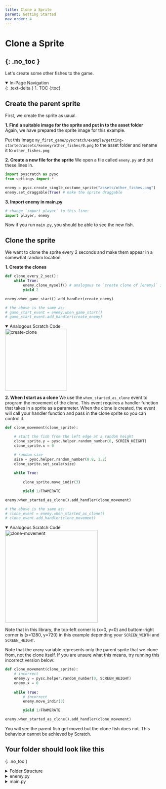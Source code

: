 ```yaml
---
title: Clone a Sprite
parent: Getting Started
nav_order: 4
---
```

# Clone a Sprite
{: .no_toc }
---
Let's create some other fishes to the game. 
<details open markdown="block">
  <summary>
    In-Page Navigation
  </summary>
  {: .text-delta }
1. TOC
{:toc}
</details>

## Create the parent sprite

First, we create the sprite as uaual.

**1. Find a suitable image for the sprite and put in to the asset folder**     
Again, we have prepared the sprite image for this example. 

Put this image `my_first_game/pyscratch/example/getting-started/assets/kenney/other_fishes/0.png` to the asset folder and rename it to `other_fishes.png`


**2. Create a new file for the sprite**
We open a file called `enemy.py` and put these lines in. 

```python
import pyscratch as pysc
from settings import *

enemy = pysc.create_single_costume_sprite("assets/other_fishes.png")
enemy.set_draggable(True) # make the sprite draggable
```

**3. Import enemy in main.py**
```python
# change `import player` to this line:
import player, enemy

```
Now if you run `main.py`, you should be able to see the new fish. 

## Clone the sprite 
We want to clone the sprite every 2 seconds and make them appear in a somewhat random location. 

**1. Create the clones**     
```python
def clone_every_2_sec():
    while True:
        enemy.clone_myself() # analogous to `create clone of [enemy]` in scratch
        yield 2

enemy.when_game_start().add_handler(create_enemy)

# the above is the same as: 
# game_start_event = enemy.when_game_start()
# game_start_event.add_handler(create_enemy)

```

<details open markdown="block">
  <summary>
    Analogous Scratch Code
  </summary>
  <img src="create-clone.png" alt="create-clone" width="200"/>
</details>




**2. When I start as a clone**
We use the `when_started_as_clone` event to program the movement of the clone. 
This event requires a handler function that takes in a sprite as a parameter. When the clone is created, the event will call your handler function and pass in the clone sprite so you can control it. 


```python
def clone_movement(clone_sprite):

    # start the fish from the left edge at a random height
    clone_sprite.y = pysc.helper.random_number(0, SCREEN_HEIGHT)
    clone_sprite.x = 0

    # random size
    size = pysc.helper.random_number(0.8, 1.2)
    clone_sprite.set_scale(size)
    
    while True:
        
        clone_sprite.move_indir(3)

        yield 1/FRAMERATE

enemy.when_started_as_clone().add_handler(clone_movement)

# the above is the same as: 
# clone_event = enemy.when_started_as_clone()
# clone_event.add_handler(clone_movement)
```
<details open markdown="block">
  <summary>
    Analogous Scratch Code
  </summary>
  <img src="clone-movement.png" alt="clone-movement" width="300"/>

  Note that in this library, the top-left corner is (x=0, y=0) and buttom-right corner is (x=1280, y=720) in this example depending your `SCREEN_WIDTH` and `SCREEN_HEIGHT`.

</details>


Note that the `enemy` variable represents only the parent sprite that we clone from, not the clone itself. If you are unsure what this means, try running this incorrect version below: 

```python
def clone_movement(clone_sprite):
    # incorrect
    enemy.y = pysc.helper.random_number(0, SCREEN_HEIGHT)
    enemy.x = 0
    
    while True:
        # incorrect
        enemy.move_indir(3)

        yield 1/FRAMERATE

enemy.when_started_as_clone().add_handler(clone_movement)
```

You will see the parent fish get moved but the clone fish does not. This behaviour cannot be achieved by Scratch.



## Your folder should look like this
{: .no_toc }

<details markdown="block">
  <summary>
    Folder Structure
  </summary>
```
├─ my_first_game/
    ├─ pyscratch/
    ├─ assets/
        ├─ my_background.jpg
        ├─ player.png
        ├─ other_fishes.png
    ├─ main.py
    ├─ settings.py
    ├─ player.py
    ├─ enemy.py
```
</details>

<details markdown="block">
  <summary>
    enemy.py
  </summary>

```python
import pyscratch as pysc
from settings import *

# create the parent sprite
enemy = pysc.create_single_costume_sprite("assets/other_fishes.png")

## event: when game start -> create the clone
def clone_every_2_sec():
    while True:
        enemy.clone_myself() 
        yield 2

enemy.when_game_start().add_handler(create_enemy)

## event: when started as clone -> movement
def clone_movement(clone_sprite):

    clone_sprite.y = pysc.helper.random_number(0, SCREEN_HEIGHT)
    clone_sprite.x = 0

    size = pysc.helper.random_number(0.8, 1.2)
    clone_sprite.set_scale(size)
    
    while True:
        clone_sprite.move_indir(3)

        yield 1/FRAMERATE

enemy.when_started_as_clone().add_handler(clone_movement)

```
</details>


<details markdown="block">
  <summary>
    main.py
  </summary>

```python
import pyscratch as pysc
from settings import *
import player, enemy

background_image = pysc.helper.load_image('assets/my_background.jpg')
pysc.game.set_backdrops([background_image])
pysc.game.switch_backdrop(0)

pysc.game.update_screen_mode((SCREEN_WIDTH, SCREEN_HEIGHT))
pysc.game.start(FRAMERATE)
```
</details>
